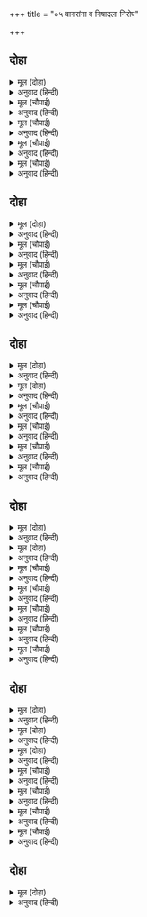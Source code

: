 +++
title = "०५ वानरांना व निषादला निरोप"

+++


## दोहा


<details><summary>मूल (दोहा)</summary>

ब्रह्मानंद मगन कपि सब कें प्रभु पद प्रीति।  
जात न जाने दिवस तिन्ह गए मास षट बीति॥१५॥
</details>

<details><summary>अनुवाद (हिन्दी)</summary>

सर्व वानर ब्रह्मानंदात मग्न होते. प्रभूंच्या चरणी सर्वांना प्रेम होते. त्यांना दिवस कसे गेले, हे कळलेच नाही. बघता बघता सहा महिने निघून गेले.॥१५॥
</details>

<details><summary>मूल (चौपाई)</summary>

बिसरे गृह सपनेहुँ सुधि नाहीं।  
जिमि परद्रोह संत मन माहीं॥  
तब रघुपति सब सखा बोलाए।  
आइ सबन्हि सादर सिरु नाए॥
</details>

<details><summary>अनुवाद (हिन्दी)</summary>

ते सर्वजण आपले घर विसरून गेले. जागेपणी नव्हे, तर स्वप्नातही त्यांना घराची आठवण होत नव्हती. ज्याप्रमाणे संतांच्या मनात परद्रोह करण्याचा विचारही कधी येत नाही, त्याप्रमाणे. तेव्हा श्रीरघुनाथांनी सर्व मित्रांना बोलावून घेतले. सर्वांनी येऊन आदराने मस्तक नमविले.॥१॥
</details>

<details><summary>मूल (चौपाई)</summary>

परम प्रीति समीप बैठारे।  
भगत सुखद मृदु बचन उचारे॥  
तुम्ह अति कीन्हि मोरि सेवकाई।  
मुख पर केहि बिधि करौं बड़ाई॥
</details>

<details><summary>अनुवाद (हिन्दी)</summary>

श्रीरामांनी सर्वांना मोठॺा प्रेमाने आपल्याजवळ बसवून घेतले आणि भक्तांना सुख देणाऱ्या गोड शब्दांनी सांगितले, ‘तुम्ही माझी फार मोठी सेवा केलेली आहे. तुमची स्तुती तोंडावर कशी करू?॥ २॥
</details>

<details><summary>मूल (चौपाई)</summary>

ताते मोहि तुम्ह अति प्रिय लागे।  
मम हित लागि भवन सुख त्यागे॥  
अनुज राज संपति बैदेही।  
देह गेह परिवार सनेही॥
</details>

<details><summary>अनुवाद (हिन्दी)</summary>

माझ्यासाठी तुम्ही घर व सर्व सुखांचा त्याग केला. त्यामुळे तुम्ही मला अत्यंत प्रिय वाटता. धाकटे बंधू, राज्य, संपत्ती, जानकी, स्वतःचे शरीर, घर, कुटुंब आणि मित्र॥३॥
</details>

<details><summary>मूल (चौपाई)</summary>

सब मम प्रियनहिं तुम्हहि समाना।  
मृषा न कहउँ मोर यह बाना॥  
सब कें प्रिय सेवक यह नीती।  
मोरें अधिक दास पर प्रीती॥
</details>

<details><summary>अनुवाद (हिन्दी)</summary>

हे सर्व मला प्रिय आहेत खरे, परंतु तुमच्या इतके नाहीत. मी हे खोटे सांगत नाही. हा माझा स्वभाव आहे. सेवक हे सर्वांनाच आवडतात, हा नियम आहे. परंतु दासावर माझे स्वभावतःच विशेष प्रेम आहे.॥४॥
</details>

## दोहा


<details><summary>मूल (दोहा)</summary>

अब गृह जाहु सखा सब भजेहु मोहि दृढ़ नेम।  
सदा सर्बगत सर्बहित जानि करेहु अति प्रेम॥१६॥
</details>

<details><summary>अनुवाद (हिन्दी)</summary>

हे मित्रांनो, आता तुम्ही सर्वजण घरी जा आणि तेथे दृढ नियमपूर्वक मला भजत रहा. मला नेहमी सर्वव्यापक आणि सर्वांचे हित करणारा मानून माझ्यावर अत्यंत प्रेम करा.’॥१६॥
</details>

<details><summary>मूल (चौपाई)</summary>

सुनि प्रभु बचन मगन सब भए।  
को हम कहाँ बिसरि तन गए॥  
एकटक रहे जोरि कर आगे।  
सकहिं न कछु कहि अति अनुरागे॥
</details>

<details><summary>अनुवाद (हिन्दी)</summary>

प्रभूंचे बोलणे ऐकून सर्वजण प्रेममग्न झाले. आपण कोण आहोत आणि कुठे आहोत, हे त्यांचे देहभानही सुटले. ते प्रभूंसमोर हात जोडून एकटक पहात राहिले. अत्यंत प्रेमामुळे त्यांना बोलता येईना.॥१॥
</details>

<details><summary>मूल (चौपाई)</summary>

परम प्रेम तिन्ह कर प्रभु देखा।  
कहा बिबिधि बिधि ग्यान बिसेषा॥  
प्रभु सन्मुख कछु कहन न पारहिं।  
पुनि पुनि चरन सरोज निहारहिं॥
</details>

<details><summary>अनुवाद (हिन्दी)</summary>

प्रभूंनी त्यांचे अत्यंत प्रेम पाहिले आणि त्यांना अनेक प्रकारे विशेष ज्ञानाचा उपदेश केला. प्रभूंसमोर ते काही बोलू शकत नव्हते. ते वारंवार प्रभूंची चरणकमले पहात होते.॥२॥
</details>

<details><summary>मूल (चौपाई)</summary>

तब प्रभु भूषन बसन मगाए।  
नाना रंग अनूप सुहाए॥  
सुग्रीवहि प्रथमहिं पहिराए।  
बसन भरत निज हाथ बनाए॥
</details>

<details><summary>अनुवाद (हिन्दी)</summary>

मग प्रभूंनी अनेक रंगांची उत्तमोत्तम वस्त्रे व दागिने मागविले. सर्वप्रथम भरताने आपल्या हातांनी सुग्रीवाला वस्त्राभूषणे घातली.॥३॥
</details>

<details><summary>मूल (चौपाई)</summary>

प्रभु प्रेरित लछिमन पहिराए।  
लंकापति रघुपति मन भाए॥  
अंगद बैठ रहा नहिं डोला।  
प्रीति देखि प्रभु ताहि न बोला॥
</details>

<details><summary>अनुवाद (हिन्दी)</summary>

नंतर प्रभूंच्या प्रेरणेने लक्ष्मणाने बिभीषणाला वस्त्राभूषणे घातली. ती श्रीरघुनाथांना फार आवडली. अंगद बसूनच राहिला. तो जागेवरून हललासुद्धा नाही. त्याचे उत्कट प्रेम पाहून प्रभूंनी त्याला बोलावले नाही.॥४॥
</details>

## दोहा


<details><summary>मूल (दोहा)</summary>

जामवंत नीलादि सब पहिराए रघुनाथ।  
हियँ धरि राम रूप सब चले नाइ पद माथ॥१७(क)॥
</details>

<details><summary>अनुवाद (हिन्दी)</summary>

जांबवान आणि नील इत्यादी सर्वांना श्रीरघुनाथांनी स्वतः वस्त्राभूषणे घातली. ते सर्वजण आपल्या हृदयामध्ये श्रीरामचंद्रांचे रूप धारण करून व त्यांच्या चरणी मस्तक टेकवून निघाले.॥१७(क)॥
</details>

<details><summary>मूल (दोहा)</summary>

तब अंगद उठि नाइ सिरु सजल नयन कर जोरि।  
अति बिनीत बोलेउ बचन मनहुँ प्रेम रस बोरि॥१७(ख)॥
</details>

<details><summary>अनुवाद (हिन्दी)</summary>

तेव्हा अंगद उठून, नतमस्तक होऊन, नेत्रांमध्ये पाणी भरून आणि हात जोडून अत्यंत विनम्रपणे व प्रेमात थबथबलेले शब्द बोलला,॥१७(ख)॥
</details>

<details><summary>मूल (चौपाई)</summary>

सुनु सर्बग्य कृपा सुख सिंधो।  
दीन दयाकर आरत बंधो॥  
मरती बेर नाथ मोहि बाली।  
गयउ तुम्हारेहि कोंछें घाली॥
</details>

<details><summary>अनुवाद (हिन्दी)</summary>

‘हे सर्वज्ञ, हे कृपा आणि सुखाचे सागर, हे दीनांवर दया करणारे, हे आर्तजनांचे बंधू, हे नाथ, ऐका. माझे वडील वाली यांनी मरताना मला तुमच्या पदरी घातले होते.॥१॥
</details>

<details><summary>मूल (चौपाई)</summary>

असरन सरन बिरदु संभारी।  
मोहि जनि तजहु भगत हितकारी॥  
मोरें तुम्ह प्रभु गुर पितु माता।  
जाउँ कहाँ तजि पद जलजाता॥
</details>

<details><summary>अनुवाद (हिन्दी)</summary>

म्हणून हे भक्तांचे हितकारी, आपले अशरणाला शरण देण्याचे ब्रीद आठवून मला सोडू नका. माझे स्वामी, गुरू, पिता व माता—सर्व काही तुम्हीच आहात. तुमचे चरण-कमल सोडून मी कुठे जाऊ?॥२॥
</details>

<details><summary>मूल (चौपाई)</summary>

तुम्हहि बिचारि कहहु नर नाहा।  
प्रभु तजि भवन काज मम काहा॥  
बालक ग्यान बुद्धि बल हीना।  
राखहु सरन नाथ जन दीना॥
</details>

<details><summary>अनुवाद (हिन्दी)</summary>

हे महाराज, तुम्हीच विचार करून सांगा. हे प्रभू, तुम्हांला सोडून घरामध्ये माझे काय काम आहे? हे नाथ, या ज्ञानहीन, बुद्धिहीन आणि बलहीन बालकाला व दीन सेवकाला आपल्याच पदरी ठेवा.॥३॥
</details>

<details><summary>मूल (चौपाई)</summary>

नीचि टहल गृह कै सब करिहउँ।  
पद पंकज बिलोकि भव तरिहउँ॥  
अस कहि चरन परेउ प्रभु पाही।  
अब जनि नाथ कहहु गृह जाही॥
</details>

<details><summary>अनुवाद (हिन्दी)</summary>

मी तुमच्या घरातील हलक्यातील हलकी सेवा करीन आणि तुमचे चरणकमल पहाता पहाता भवसागर तरून जाईन.’ असे म्हणून त्याने श्रीरामांच्या चरणी लोटांगण घातले व म्हटले, ‘हे प्रभो, माझे रक्षण करा. हे नाथ, आता मला घरी जाण्यास सांगू नका.’॥ ४॥
</details>

## दोहा


<details><summary>मूल (दोहा)</summary>

अंगद बचन बिनीत सुनि रघुपति करुना सींव।  
प्रभु उठाइ उर लायउ सजल नयन राजीव॥ १८(क)॥
</details>

<details><summary>अनुवाद (हिन्दी)</summary>

अंगदाचे विनम्र बोलणे ऐकून करुणेची परिसीमा असलेल्या प्रभू श्रीरघुनाथांनी त्याला उठवून आपल्या हृदयाशी धरले. प्रभूंच्या नेत्रकमलांमध्ये प्रेमाश्रू दाटले.॥१८(क)॥
</details>

<details><summary>मूल (दोहा)</summary>

निज उर माल बसन मनि बालितनय पहिराइ।  
बिदा कीन्हि भगवान तब बहु प्रकार समुझाइ॥१८(ख)॥
</details>

<details><summary>अनुवाद (हिन्दी)</summary>

मग भगवंतांनी आपल्या गळ्यातील माळ, वस्त्र व रत्नजडित आभूषणे बालिपुत्र अंगदाला घालून व अनेक प्रकारे समजावून सांगून त्याला निरोप दिला.॥१८(ख)॥
</details>

<details><summary>मूल (चौपाई)</summary>

भरत अनुज सौमित्रि समेता।  
पठवन चले भगत कृत चेता॥  
अंगद हृदयँ प्रेम नहिं थोरा।  
फिरि फिरि चितव राम कीं ओरा॥
</details>

<details><summary>अनुवाद (हिन्दी)</summary>

अंगद या भक्ताच्या कामगिरीची आठवण ठेवून भरत, शत्रुघ्न व लक्ष्मण त्याला पोहोचवायला निघाले. अंगदाच्या मनात श्रीरामांविषयी खूपच प्रेम होते. त्यामुळे तो वारंवार वळून श्रीरामांकडे पहात होता.॥१॥
</details>

<details><summary>मूल (चौपाई)</summary>

बार बार कर दंड प्रनामा।  
मन अस रहन कहहिं मोहि रामा॥  
राम बिलोकनि बोलनि चलनी।  
सुमिरि सुमिरि सोचत हँसि मिलनी॥
</details>

<details><summary>अनुवाद (हिन्दी)</summary>

आणि वारंवार दंडवत घालून प्रणाम करीत होता. त्याला वाटत होते की, श्रीरामांनी मला आपल्याजवळ रहाण्यास सांगावे. श्रीरामांच्या पहाण्याची, बोलण्याची, चालण्याची आणि हसत भेटण्याची ढब आठवून त्याला परत जाताना दुःख होत होते.॥२॥
</details>

<details><summary>मूल (चौपाई)</summary>

प्रभु रुख देखि बिनय बहु भाषी।  
चलेउ हृदयँ पद पंकज राखी॥  
अति आदर सब कपि पहुँचाए।  
भाइन्ह सहित भरत पुनि आए॥
</details>

<details><summary>अनुवाद (हिन्दी)</summary>

परंतु प्रभूंचा कल पाहून, खूप विनयाने बोलून आणि प्रभूंच्या चरण-कमली मन ठेवून तो निघाला. अत्यंत आदराने सर्व वानरांना पोहोचवून भरत भावांसह परत आला.॥३॥
</details>

<details><summary>मूल (चौपाई)</summary>

तब सुग्रीव चरन गहि नाना।  
भाँति बिनय कीन्हे हनुमाना॥  
दिन दस करि रघुपति पद सेवा।  
पुनि तव चरन देखिहउँ देवा॥
</details>

<details><summary>अनुवाद (हिन्दी)</summary>

तेव्हा हनुमानाने सुग्रीवाचे पाय धरून अनेक प्रकारे विनवणी केली आणि म्हटले की, ‘महाराज! काही दिवस श्रीरघुनाथांची चरणसेवा करून मग मी येऊन तुमच्या चरणांचे दर्शन करीन.’॥४॥
</details>

<details><summary>मूल (चौपाई)</summary>

पुन्य पुंज तुम्ह पवनकुमारा।  
सेवहु जाइ कृपा आगारा॥  
अस कहि कपि सब चले तुरंता।  
अंगद कहइ सुनहु हनुमंता॥
</details>

<details><summary>अनुवाद (हिन्दी)</summary>

सुग्रीव म्हणाला, ‘हे पवनकुमार, भगवंतांनी तुला आपल्या सेवेला ठेवून घेतले. तू पुण्याची खाण आहेस. तू जाऊन कृपानिधान श्रीरामांची सेवा कर.’ सर्व वानर असे म्हणून लगेच निघाले. अंगद म्हणाला, ‘हे हनुमाना, ऐक.॥५॥
</details>

## दोहा


<details><summary>मूल (दोहा)</summary>

कहेहु दंडवत प्रभु सैं तुम्हहि कहउँ कर जोरि।  
बार बार रघुनायकहि सुरति कराएहु मोरि॥ १९(क)॥
</details>

<details><summary>अनुवाद (हिन्दी)</summary>

मी तुला हात जोडून सांगतो की, प्रभूंना माझा नमस्कार सांग आणि रघुनाथांना माझी वारंवार आठवण देत रहा.’॥१९(क)॥
</details>

<details><summary>मूल (दोहा)</summary>

अस कहि चलेउ बालिसुत फिरि आयउ हनुमंत।  
तासु प्रीति प्रभु सन कही मगन भए भगवंत॥१९(ख)॥
</details>

<details><summary>अनुवाद (हिन्दी)</summary>

असे म्हणून वालिपुत्र अंगद निघाला. मग हनुमान परत आला आणि अंगदाचे प्रेम त्याने प्रभूंना सांगितले. ते ऐकून भगवान प्रेममग्न झाले.॥१९(ख)॥
</details>

<details><summary>मूल (दोहा)</summary>

कुलिसहु चाहि कठोर अति कोमल कुसुमहु चाहि।  
चित्त खगेस राम कर समुझि परइ कहु काहि॥१९(ग)॥
</details>

<details><summary>अनुवाद (हिन्दी)</summary>

काकभुशुंडी म्हणतात, ‘हे गरुडा, श्रीरामांचे चित्त वज्राहून कठीण व फुलांहून अत्यंत कोमल आहे. ते कुणाला समजून येणार सांग बघू?॥१९(ग)॥
</details>

<details><summary>मूल (चौपाई)</summary>

पुनि कृपाल लियो बोलि निषादा।  
दीन्हे भूषन बसन प्रसादा॥  
जाहु भवन मम सुमिरन करेहू।  
मन क्रम बचन धर्म अनुसरेहू॥
</details>

<details><summary>अनुवाद (हिन्दी)</summary>

नंतर कृपाळू श्रीरामांनी निषादराज गुहाला बोलावले आणि त्याला प्रसाद म्हणून वस्त्राभूषणे दिली आणि सांगितले की, ‘आता तू घरी जा. तेथे माझे स्मरण करीत रहा आणि कायावाचामनाने धर्माप्रमाणे वाग.॥१॥
</details>

<details><summary>मूल (चौपाई)</summary>

तुम्ह मम सखा भरत सम भ्राता।  
सदा रहेहु पुर आवत जाता॥  
बचन सुनत उपजा सुख भारी।  
परेउ चरन भरि लोचन बारी॥
</details>

<details><summary>अनुवाद (हिन्दी)</summary>

तू माझा मित्र आहेस आणि भरतासारखा भाऊही आहेस. अयोध्येला नेहमी येत जात रहा.’ हे ऐकून त्याला फार समाधान वाटले. नेत्रांतून आनंद व प्रेमाचे अश्रू वाहू लागले. त्याने प्रभूंच्या चरणी लोटांगण घातले.॥२॥
</details>

<details><summary>मूल (चौपाई)</summary>

चरन नलिन उर धरि गृह आवा।  
प्रभु सुभाउ परिजनन्हि सुनावा॥  
रघुपति चरित देखि पुरबासी।  
पुनि पुनि कहहिं धन्य सुखरासी॥
</details>

<details><summary>अनुवाद (हिन्दी)</summary>

नंतर भगवंतांचे चरणकमल हृदयात धारण करून तो घरी आला आणि आल्यावर त्याने आपल्या कुटुंबीयांना प्रभूंचा स्वभाव कसा आहे, ते सांगितले. श्रीरघुनाथांचे हे चरित्र पाहून अयोध्यावासी वारंवार म्हणत की, सुखाची राशी असलेले श्रीरामचंद्र धन्य होत.॥३॥
</details>

<details><summary>मूल (चौपाई)</summary>

राम राज बैठें त्रैलोका।  
हरषित भए गए सब सोका॥  
बयरु न कर काहू सन कोई।  
राम प्रताप बिषमता खोई॥
</details>

<details><summary>अनुवाद (हिन्दी)</summary>

श्रीरामचंद्र राज्यावर बसल्यावर तिन्ही लोकी आनंद दाटून आला. त्यांचा शोक नाहीसा झाला. कोणी कुणाशी वैर करीनासा झाला. श्रीरामचंद्रांच्या प्रतापामुळे सर्वजण अत्यंत प्रेमाने राहू लागले.॥४॥
</details>

## दोहा


<details><summary>मूल (दोहा)</summary>

बरनाश्रम निज निज धरम निरत बेद पथ लोग।  
चलहिं सदा पावहिं सुखहि नहिं भय सोक न रोग॥२०॥
</details>

<details><summary>अनुवाद (हिन्दी)</summary>

सर्व लोक आपापल्या वर्णाश्रमाप्रमाणे धर्माने वागत. नेहमी वेदविहित मार्गाने आचरण करून सुखी होत. त्यांना कोणत्याही गोष्टीचे भय, शोक व रोग यांचा त्रास होत नव्हता.॥२०॥
</details>
